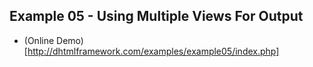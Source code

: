 ## Example 05 - Using Multiple Views For Output

* (Online Demo)[http://dhtmlframework.com/examples/example05/index.php]